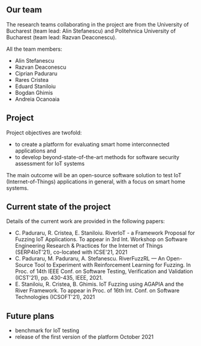 ## Our team

The research teams collaborating in the project are from the University of Bucharest (team lead: Alin Stefanescu) and Politehnica University of Bucharest (team lead: Razvan Deaconescu).

All the team members:
- Alin Stefanescu
- Razvan Deaconescu
- Ciprian Paduraru
- Rares Cristea
- Eduard Staniloiu
- Bogdan Ghimis
- Andreia Ocanoaia

## Project

Project objectives are twofold: 
- to create a platform for evaluating smart home interconnected applications and 
- to develop beyond-state-of-the-art methods for software security assessment for IoT systems

The main outcome will be an open-source software solution to test IoT (Internet-of-Things) applications in general, with a focus on smart home systems.

## Current state of the project

Details of the current work are provided in the following papers:

- C. Paduraru, R. Cristea, E. Staniloiu. RiverIoT - a Framework Proposal for Fuzzing IoT Applications. To appear in 3rd Int. Workshop on Software Engineering Research & Practices for the Internet of Things (SERP4IoT'21), co-located with ICSE'21, 2021
- C. Paduraru, M. Paduraru, A. Stefanescu. RiverFuzzRL — An Open-Source Tool to Experiment with Reinforcement Learning for Fuzzing. In Proc. of 14th IEEE Conf. on Software Testing, Verification and Validation (ICST'21), pp. 430-435, IEEE, 2021.
- E. Staniloiu, R. Cristea, B. Ghimis. IoT Fuzzing using AGAPIA and the River Framework. To appear in Proc. of 16th Int. Conf. on Software Technologies (ICSOFT'21), 2021

## Future plans

- benchmark for IoT testing
- release of the first version of the platform October 2021 
